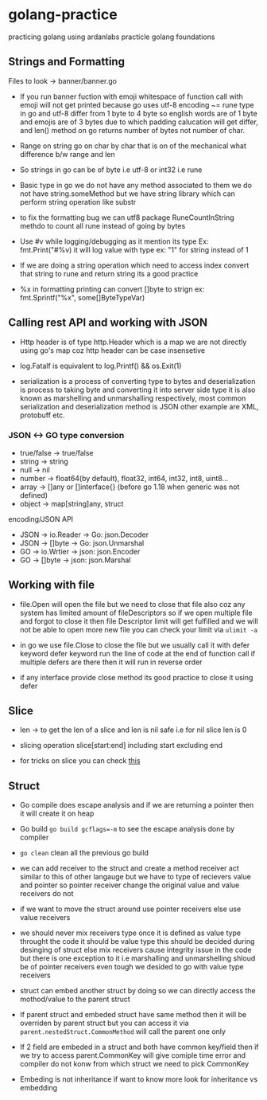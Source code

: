 # golang-practice
practicing golang using ardanlabs practicle golang foundations 

## Strings and Formatting

Files to look -> banner/banner.go

- If you run banner fuction with emoji whitespace of function call with emoji will not get printed because go uses utf-8 encoding ~= rune type in go and utf-8 differ from 1 byte to 4 byte so english words are of 1 byte and emojis are of 3 bytes due to which padding calucation will get differ, and len() method on go returns number of bytes not number of char.

- Range on string go on char by char that is on of the mechanical what difference b/w range and len

- So strings in go can be of byte i.e utf-8 or int32 i.e rune 

- Basic type in go we do not have any method associated to them we do not have string.someMethod but we have  string library which can perform string operation like substr

- to fix the formatting bug we can utf8 package RuneCountInString methdo to count all rune instead of going by bytes

- Use #v while logging/debugging as it mention its type Ex: fmt.Print("#%v) it will log value with type ex: "1" for string instead of 1 

- If we are doing a string operation which need to access index convert that string to rune and return  string its a good practice

- %x in formatting printing can convert []byte to strign ex: fmt.Sprintf("%x", some[]ByteTypeVar)

## Calling rest API and working with JSON

- Http header is of type http.Header which is a map we are not directly using go's map coz http header can be case insensetive

- log.Fatalf is equivalent to log.Printf() && os.Exit(1)  

- serialization is a process of converting type to bytes and deserialization is process to taking byte and converting it into server side type it is also known as marshelling and unmarshalling respectively, most common serialization and deserialization method is JSON other example are XML, protobuff etc.

### JSON <-> GO type conversion

- true/false -> true/false
- string -> string
- null -> nil
- number -> float64(by default), float32, int64, int32, int8, uint8...
- array -> []any or []interface{} (before go 1.18 when generic was not defined)
- object -> map[string]any, struct

encoding/JSON API

- JSON -> io.Reader -> Go: json.Decoder
- JSON -> []byte -> Go: json.Unmarshal
- GO -> io.Wrtier -> json: json.Encoder
- GO -> []byte -> json: json.Marshal

## Working with file

- file.Open will open the file but we need to close that file also coz any system has limited amount of fileDescriptors so if we open multiple file and forgot to close it then file Descriptor limit will get fulfilled and we will not be able to open more new file you can check your limit via `ulimit -a`

- in go we use file.Close to close the file but we usually call it with defer keyword defer keyword run the line of code at the end of function call if multiple defers are there then it will run in reverse order

- if any interface provide close method its good practice to close it using defer

## Slice

- len -> to get the len of a slice and len is nil safe i.e for nil slice len is 0

- slicing operation slice[start:end] including start excluding end

- for tricks on slice you can check [this](https://ueokande.github.io/go-slice-tricks/)
## Struct

- Go compile does escape analysis and if we are returning a pointer then it will create it on heap

- Go build ``` go build gcflags=-m ``` to see the escape analysis done by compiler

- ``` go clean ``` clean all the previous go build

- we can add receiver to the struct and create a method receiver act similar to this of other langauge but we have to type of recievers value and pointer so pointer receiver change the original value and value receivers do not

- if we want to move the struct around use pointer receivers else use value receivers 

- we should never mix receivers type once it is defined as value type throught the code it should be value type this should be decided during desinging of struct else mix receivers cause integrity issue in the code but there is one exception to it i.e marshalling and unmarshelling shloud be of pointer receivers even tough we desided to go with value type receivers

- struct can embed another struct by doing so we can directly access the mothod/value to the parent struct

- If parent struct and embeded struct have same method then it will be overriden by parent struct but you can  access it via ``` parent.nestedStruct.CommonMethod``` will call the parent one only

- If 2 field are embeded in a struct and both have common key/field then if we try to access parent.CommonKey will give comiple time error and compiler do not konw from which struct we need to pick CommonKey

- Embeding is not inheritance if want to know more look for inheritance vs embedding
